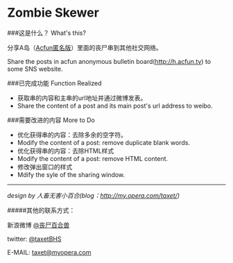 Zombie Skewer
==============

###这是什么？ What's this?

分享A岛（[Acfun匿名版](http://h.acfun.tv)）里面的丧尸串到其他社交网络。

Share the posts in acfun anonymous bulletin board(http://h.acfun.tv) to some SNS website.

###已完成功能 Function Realized
+ 获取串的内容和主串的url地址并通过微博发表。
+ Share the content of a post and its main post's url address to weibo.

###需要改进的内容 More to Do
+ 优化获得串的内容：去除多余的空字符。
+ Modify the content of a post: remove duplicate blank words.
+ 优化获得串的内容：去除HTML样式
+ Modify the content of a post: remove HTML content.
+ 修改弹出窗口的样式
+ Mdify the syle of the sharing window.

***

_design by 人畜无害小百合(blog：http://my.opera.com/taxet/)_

#####其他的联系方式：

新浪微博 [@丧尸百合兽](http://weibo.com/taxet)

twitter: [@taxetBHS](https://www.twitter.com/taxetBHS)

E-MAIL: taxet@myopera.com
